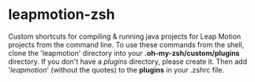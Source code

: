 leapmotion-zsh
==============

Custom shortcuts for compiling &amp; running java projects for Leap Motion projects from the command line. To use these commands from the shell, clone the 'leapmotion' directory into your **.oh-my-zsh/custom/plugins** directory. If you don't have a *plugins* directory, please create it. Then add '*leapmotion*' (without the quotes) to the **plugins** in your .zshrc file. 